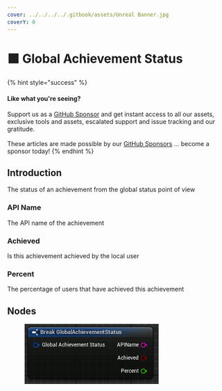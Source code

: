 ```yaml
---
cover: ../../../../.gitbook/assets/Unreal Banner.jpg
coverY: 0
---
```


# 🟩 Global Achievement Status

{% hint style="success" %}
#### Like what you're seeing?

Support us as a [GitHub Sponsor](../../../../where-to-buy/become-a-sponsor.md) and get instant access to all our assets, exclusive tools and assets, escalated support and issue tracking and our gratitude.\
\
These articles are made possible by our [GitHub Sponsors](../../../../where-to-buy/become-a-sponsor.md) ... become a sponsor today!
{% endhint %}

## Introduction

The status of an achievement from the global status point of view

### API Name

The API name of the achievement

### Achieved

Is this achievement achieved by the local user

### Percent

The percentage of users that have achieved this achievement

## Nodes

<figure><img src="../../../../.gitbook/assets/image (335).png" alt=""><figcaption></figcaption></figure>
